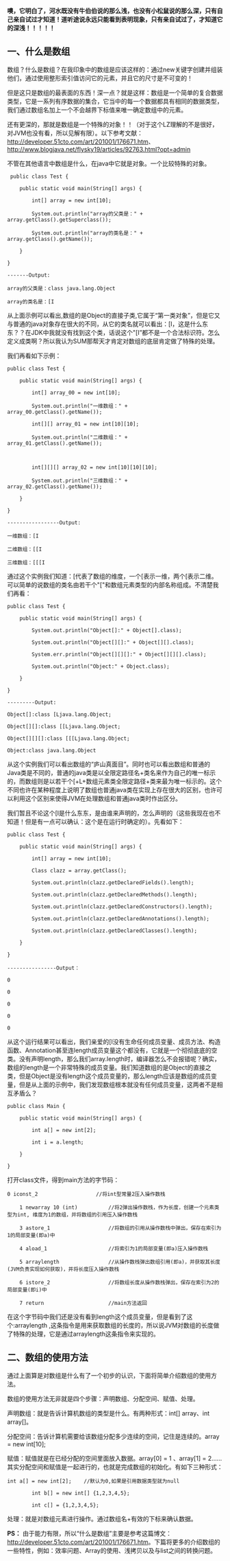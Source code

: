 >
**噢，它明白了，河水既没有牛伯伯说的那么浅，也没有小松鼠说的那么深，只有自己亲自试过才知道！道听途说永远只能看到表明现象，只有亲自试过了，才知道它的深浅！！！！！**

## 一、什么是数组

数组？什么是数组？在我印象中的数组是应该这样的：通过new关键字创建并组装他们，通过使用整形索引值访问它的元素，并且它的尺寸是不可变的！

但是这只是数组的最表面的东西！深一点？就是这样：数组是一个简单的复合数据类型，它是一系列有序数据的集合，它当中的每一个数据都具有相同的数据类型，我们通过数组名加上一个不会越界下标值来唯一确定数组中的元素。

还有更深的，那就是数组是一个特殊的对象！！（对于这个LZ理解的不是很好，对JVM也没有看，所以见解有限）。以下参考文献：<http://developer.51cto.com/art/201001/176671.htm>、<http://www.blogjava.net/flysky19/articles/92763.html?opt=admin>

不管在其他语言中数组是什么，在java中它就是对象。一个比较特殊的对象。

    
    
     public class Test {
        public static void main(String[] args) {
            int[] array = new int[10];
            System.out.println("array的父类是：" + array.getClass().getSuperclass());
            System.out.println("array的类名是：" + array.getClass().getName());
        }
    }
    -------Output:
    array的父类是：class java.lang.Object
    array的类名是：[I

从上面示例可以看出,数组的是Object的直接子类,它属于“第一类对象”，但是它又与普通的java对象存在很大的不同，从它的类名就可以看出：[I，这是什么东东？？在JDK中我就没有找到这个类，话说这个"[I”都不是一个合法标识符。怎么定义成类啊？所以我认为SUM那帮天才肯定对数组的底层肯定做了特殊的处理。

我们再看如下示例：

    
    
    public class Test {
        public static void main(String[] args) {
            int[] array_00 = new int[10];
            System.out.println("一维数组：" + array_00.getClass().getName());
            int[][] array_01 = new int[10][10];
            System.out.println("二维数组：" + array_01.getClass().getName());
            
            int[][][] array_02 = new int[10][10][10];
            System.out.println("三维数组：" + array_02.getClass().getName());
        }
    }
    -----------------Output:
    一维数组：[I
    二维数组：[[I
    三维数组：[[[I

通过这个实例我们知道：[代表了数组的维度，一个[表示一维，两个[表示二维。可以简单的说数组的类名由若干个"["和数组元素类型的内部名称组成。不清楚我们再看：

    
    
    public class Test {
        public static void main(String[] args) {
            System.out.println("Object[]:" + Object[].class);
            System.out.println("Object[][]:" + Object[][].class);
            System.err.println("Object[][][]:" + Object[][][].class);
            System.out.println("Object:" + Object.class);
        }
    }
    ---------Output:
    Object[]:class [Ljava.lang.Object;
    Object[][]:class [[Ljava.lang.Object;
    Object[][][]:class [[[Ljava.lang.Object;
    Object:class java.lang.Object

从这个实例我们可以看出数组的“庐山真面目”。同时也可以看出数组和普通的Java类是不同的，普通的java类是以全限定路径名+类名来作为自己的唯一标示的，而数组则是以若干个[+L+数组元素类全限定路径+类来最为唯一标示的。这个不同也许在某种程度上说明了数组也普通java类在实现上存在很大的区别，也许可以利用这个区别来使得JVM在处理数组和普通java类时作出区分。

我们暂且不论这个[I是什么东东，是由谁来声明的，怎么声明的（这些我现在也不知道！但是有一点可以确认：这个是在运行时确定的）。先看如下：

    
    
    public class Test {
        public static void main(String[] args) {
            int[] array = new int[10];
            Class clazz = array.getClass();   
            System.out.println(clazz.getDeclaredFields().length);   
            System.out.println(clazz.getDeclaredMethods().length);   
            System.out.println(clazz.getDeclaredConstructors().length);   
            System.out.println(clazz.getDeclaredAnnotations().length);   
            System.out.println(clazz.getDeclaredClasses().length);   
        }
    }
    ----------------Output：
    0
    0
    0
    0
    0

从这个运行结果可以看出，我们亲爱的[I没有生命任何成员变量、成员方法、构造函数、Annotation甚至连length成员变量这个都没有，它就是一个彻彻底底的空类。没有声明length，那么我们array.length时，编译器怎么不会报错呢？确实，数组的length是一个非常特殊的成员变量。我们知道数组的是Object的直接之类，但是Object是没有length这个成员变量的，那么length应该是数组的成员变量，但是从上面的示例中，我们发现数组根本就没有任何成员变量，这两者不是相互矛盾么？

    
    
    public class Main {
        public static void main(String[] args) {
            int a[] = new int[2];
            int i = a.length;
        }
    }

打开class文件，得到main方法的字节码：

    
    
    0 iconst_2                   //将int型常量2压入操作数栈  
        1 newarray 10 (int)          //将2弹出操作数栈，作为长度，创建一个元素类型为int, 维度为1的数组，并将数组的引用压入操作数栈  
        3 astore_1                   //将数组的引用从操作数栈中弹出，保存在索引为1的局部变量(即a)中  
        4 aload_1                    //将索引为1的局部变量(即a)压入操作数栈  
        5 arraylength                //从操作数栈弹出数组引用(即a)，并获取其长度(JVM负责实现如何获取)，并将长度压入操作数栈  
        6 istore_2                   //将数组长度从操作数栈弹出，保存在索引为2的局部变量(即i)中  
        7 return                     //main方法返回

在这个字节码中我们还是没有看到length这个成员变量，但是看到了这个:arraylength
,这条指令是用来获取数组的长度的，所以说JVM对数组的长度做了特殊的处理，它是通过arraylength这条指令来实现的。

## 二、数组的使用方法

通过上面算是对数组是什么有了一个初步的认识，下面将简单介绍数组的使用方法。

数组的使用方法无非就是四个步骤：声明数组、分配空间、赋值、处理。

声明数组：就是告诉计算机数组的类型是什么。有两种形式：int[] array、int array[]。

分配空间：告诉计算机需要给该数组分配多少连续的空间，记住是连续的。array = new int[10];

赋值：赋值就是在已经分配的空间里面放入数据。array[0] = 1 、array[1] =
2……其实分配空间和赋值是一起进行的，也就是完成数组的初始化。有如下三种形式：

    
    
    int a[] = new int[2];    //默认为0,如果是引用数据类型就为null
            int b[] = new int[] {1,2,3,4,5};    
            int c[] = {1,2,3,4,5};

处理：就是对数组元素进行操作。通过数组名+有效的下标来确认数据。

**PS：**
由于能力有限，所以“什么是数组”主要是参考这篇博文：<http://developer.51cto.com/art/201001/176671.htm>。下篇将更多的介绍数组的一些特性，例如：效率问题、Array的使用、浅拷贝以及与list之间的转换问题。

